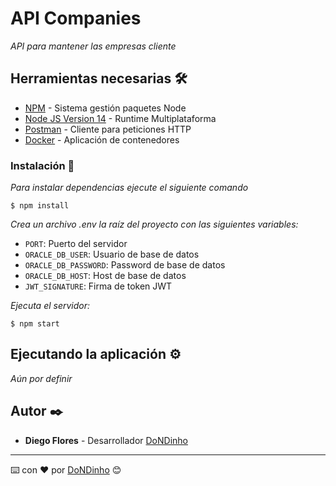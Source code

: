 # API Companies

_API para mantener las empresas cliente_

## Herramientas necesarias 🛠️

-   [NPM](https://www.npmjs.com/) - Sistema gestión paquetes Node
-   [Node JS Version 14](https://nodejs.org/en/blog/release/v12.13.0/) - Runtime Multiplataforma
-   [Postman](https://www.postman.com/) - Cliente para peticiones HTTP
-   [Docker](https://www.docker.com/) - Aplicación de contenedores

### Instalación 🔧

_Para instalar dependencias ejecute el siguiente comando_

```
$ npm install 
```

_Crea un archivo .env la raíz del proyecto con las siguientes variables:_

-   `PORT`: Puerto del servidor
-   `ORACLE_DB_USER`: Usuario de base de datos
-   `ORACLE_DB_PASSWORD`: Password de base de datos
-   `ORACLE_DB_HOST`: Host de base de datos
-   `JWT_SIGNATURE`: Firma de token JWT

_Ejecuta el servidor:_

```
$ npm start
```

## Ejecutando la aplicación ⚙️

_Aún por definir_

## Autor ✒️

-   **Diego Flores** - Desarrollador [DoNDinho](https://github.com/DoNDinho)

---

⌨️ con ❤️ por [DoNDinho](https://github.com/DoNDinho) 😊
